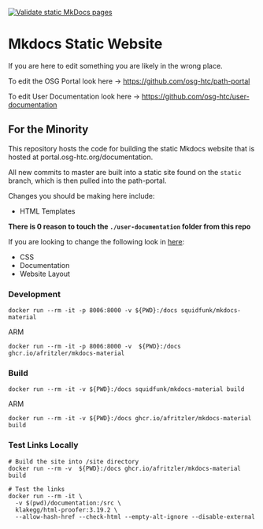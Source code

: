 [![Validate static MkDocs pages](https://github.com/osg-htc/path-portal-documentation/actions/workflows/validate-mkdocs.yml/badge.svg)](https://github.com/osg-htc/path-portal-documentation/actions/workflows/validate-mkdocs.yml)

# Mkdocs Static Website 

If you are here to edit something you are likely in the wrong place. 

To edit the OSG Portal look here -> https://github.com/osg-htc/path-portal

To edit User Documentation look here -> https://github.com/osg-htc/user-documentation

## For the Minority

This repository hosts the code for building the static Mkdocs website that is hosted at portal.osg-htc.org/documentation. 

All new commits to master are built into a static site found on the ```static``` branch, which is then pulled into the path-portal.

Changes you should be making here include:
- HTML Templates

**There is 0 reason to touch the ```./user-documentation``` folder from this repo** 

If you are looking to change the following look in [here](https://github.com/osg-htc/user-documentation):
- CSS
- Documentation
- Website Layout

### Development

```shell
docker run --rm -it -p 8006:8000 -v ${PWD}:/docs squidfunk/mkdocs-material
```

ARM
```shell
docker run --rm -it -p 8006:8000 -v  ${PWD}:/docs ghcr.io/afritzler/mkdocs-material
```

### Build

```shell
docker run --rm -it -v ${PWD}:/docs squidfunk/mkdocs-material build
```

ARM
```shell
docker run --rm -it -v ${PWD}:/docs ghcr.io/afritzler/mkdocs-material build
```

### Test Links Locally
 
```shell
# Build the site into /site directory
docker run --rm -v  ${PWD}:/docs ghcr.io/afritzler/mkdocs-material build

# Test the links
docker run --rm -it \
  -v $(pwd)/documentation:/src \
  klakegg/html-proofer:3.19.2 \
  --allow-hash-href --check-html --empty-alt-ignore --disable-external
```
